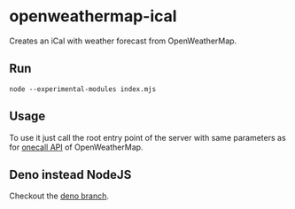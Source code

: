 # openweathermap-ical

Creates an iCal with weather forecast from OpenWeatherMap.

## Run
```
node --experimental-modules index.mjs
```

## Usage
To use it just call the root entry point of the server with same parameters as for [onecall API](https://openweathermap.org/api/one-call-api) of OpenWeatherMap.

## Deno instead NodeJS

Checkout the [deno branch](https://github.com/bbuhler/openweathermap-ical/tree/deno).
